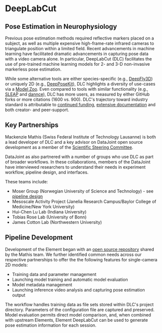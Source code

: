 # DeepLabCut

## Pose Estimation in Neurophysiology

Previous pose estimation methods required reflective markers placed on a subject, as well as multiple expensive high-frame-rate infrared cameras to triangulate position within a limited field. Recent advancements in machine learning have facilitated dramatic advancements in capturing pose data with a video camera alone. In particular, DeepLabCut (DLC) facilitates the use of pre-trained machine learning models for 2- and 3-D non-invasive markerless pose estimation. 

While some alternative tools are either species-specific (e.g., [DeepFly3D](https://github.com/NeLy-EPFL/DeepFly3D)) or uniquely 2D (e.g., [DeepPoseKit](https://github.com/jgraving/DeepPoseKit)), DLC highlights a diversity of use-cases via a [Model Zoo](http://www.mackenziemathislab.org/dlc-modelzoo). Even compared to tools with similar functionality (e.g., [SLEAP](https://github.com/murthylab/sleap) and [dannce](https://github.com/spoonsso/dannce)), DLC has more users, as measured by either GitHub forks or more citations (1600 vs. 900). DLC's trajectory toward industry standard is attributable to [continued funding](http://www.mackenziemathislab.org/deeplabcutblog/2020/11/18/czidlc), [extensive documentation](https://deeplabcut.github.io/DeepLabCut/docs/intro.html) and both creator- and peer-support. 

## Key Partnerships

Mackenzie Mathis (Swiss Federal Institute of Technology Lausanne) is both a lead developer of DLC and a key advisor on DataJoint open source development as a member of the [Scientific Steering Committee](../management/guidance.md).

DataJoint as also partnered with a number of groups who use DLC as part of broader workflows. In these collaborations, members of the DataJoint have interviewed researchers to understand their needs in experiment workflow, pipeline design, and interfaces.

These teams include:

- Moser Group (Norwegian University of Science and Technology) - see [pipeline design](https://moser-pipelines.readthedocs.io/en/latest/imaging/dlc.html)
- Mesoscale Activity Project (Janelia Research Campus/Baylor College of Medicine/New York University)
- Hui-Chen Lu Lab (Indiana University)
- Tobias Rose Lab (University of Bonn)
- James Cotton Lab (Northwestern University)

## Pipeline Development

Development of the Element began with an [open source repository](https://github.com/MMathisLab/DataJoint_Demo_DeepLabCut) shared by the Mathis team. We further identified common needs across our respective partnerships to offer the the following features for single-camera 2D models:

- Training data and parameter management
- Launching model training and automatic model evaluation
- Model metadata management
- Launching inference video analysis and capturing pose estimation output

The workflow handles training data as file sets stored within DLC's project directory. Parameters of the configuration file are captured and preserved. Model evaluation permits direct model comparison, and, when combined with upstream Elements, Element DeepLabCut can be used to generate pose estimation information for each session.
